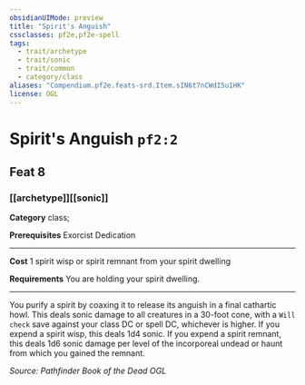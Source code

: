 ```yaml
---
obsidianUIMode: preview
title: "Spirit's Anguish"
cssclasses: pf2e,pf2e-spell
tags:
  - trait/archetype
  - trait/sonic
  - trait/common
  - category/class
aliases: "Compendium.pf2e.feats-srd.Item.sIN6t7nCWdI5u1HK"
license: OGL
---
```

# Spirit's Anguish `pf2:2`
## Feat 8
### [[archetype]][[sonic]]

**Category** class; 



**Prerequisites** Exorcist Dedication
* * *
**Cost** 1 spirit wisp or spirit remnant from your spirit dwelling

**Requirements** You are holding your spirit dwelling.

* * *

You purify a spirit by coaxing it to release its anguish in a final cathartic howl. This deals sonic damage to all creatures in a 30-foot cone, with a `Will check` save against your class DC or spell DC, whichever is higher. If you expend a spirit wisp, this deals 1d4 sonic. If you expend a spirit remnant, this deals 1d6 sonic damage per level of the incorporeal undead or haunt from which you gained the remnant.

*Source: Pathfinder Book of the Dead*
*OGL*